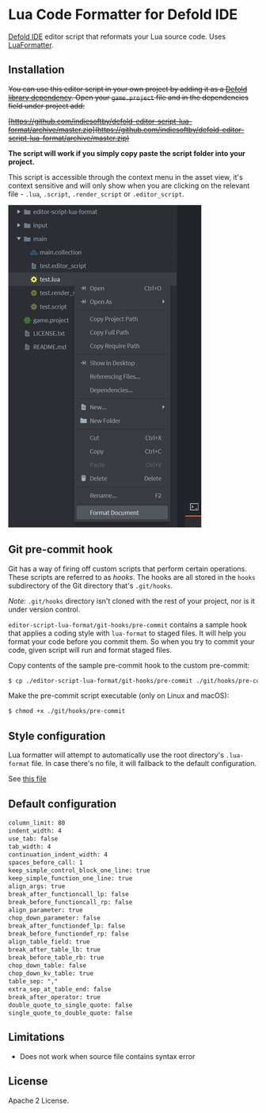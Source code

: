 # Lua Code Formatter for Defold IDE

[Defold IDE](https://www.defold.com) editor script that reformats your Lua source code. Uses [LuaFormatter](https://github.com/Koihik/LuaFormatter).

## Installation

~~You can use this editor script in your own project by adding it as a [Defold library dependency](http://www.defold.com/manuals/libraries/). Open your `game.project` file and in the dependencies field under project add:~~

~~[https://github.com/indiesoftby/defold-editor-script-lua-format/archive/master.zip](https://github.com/indiesoftby/defold-editor-script-lua-format/archive/master.zip)~~

**The script will work if you simply copy paste the script folder into your project.**

This script is accessible through the context menu in the asset view, it's context sensitive and will only show when you are clicking on the relevant file - `.lua`, `.script`, `.render_script` or `.editor_script`.

![](example.png)

## Git pre-commit hook

Git has a way of firing off custom scripts that perform certain operations. These scripts are referred to as *hooks*. The hooks are all stored in the `hooks` subdirectory of the Git directory that's `.git/hooks`.

*Note:* `.git/hooks` directory isn't cloned with the rest of your project, nor is it under version control.

`editor-script-lua-format/git-hooks/pre-commit` contains a sample hook that applies a coding style with `lua-format` to staged files. It will help you format your code before you commit them. So when you try to commit your code, given script will run and format staged files.

Copy contents of the sample pre-commit hook to the custom pre-commit:

```bash
$ cp ./editor-script-lua-format/git-hooks/pre-commit ./git/hooks/pre-commit
```

Make the pre-commit script executable (only on Linux and macOS):

```bash
$ chmod +x ./git/hooks/pre-commit
```

## Style configuration

Lua formatter will attempt to automatically use the root directory's `.lua-format` file. In case there's no file, it will fallback to the default configuration.

See [this file](https://github.com/Koihik/LuaFormatter/blob/master/docs/Style-Config.md)

## Default configuration

```
column_limit: 80
indent_width: 4
use_tab: false
tab_width: 4
continuation_indent_width: 4
spaces_before_call: 1
keep_simple_control_block_one_line: true
keep_simple_function_one_line: true
align_args: true
break_after_functioncall_lp: false
break_before_functioncall_rp: false
align_parameter: true
chop_down_parameter: false
break_after_functiondef_lp: false
break_before_functiondef_rp: false
align_table_field: true
break_after_table_lb: true
break_before_table_rb: true
chop_down_table: false
chop_down_kv_table: true
table_sep: ","
extra_sep_at_table_end: false
break_after_operator: true
double_quote_to_single_quote: false
single_quote_to_double_quote: false
```

## Limitations

- Does not work when source file contains syntax error

## License

Apache 2 License.
